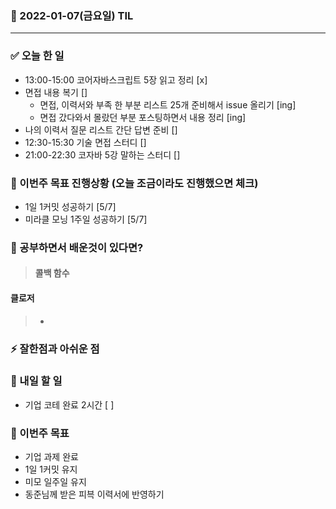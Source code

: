 ### 📆 2022-01-07(금요일) TIL

---

### ✅ 오늘 한 일

- 13:00-15:00 코어자바스크립트 5장 읽고 정리 [x]
- 면접 내용 복기 []
  - 면접, 이력서와 부족 한 부분 리스트 25개 준비해서 issue 올리기 [ing]
  - 면접 갔다와서 몰랐던 부분 포스팅하면서 내용 정리 [ing]
- 나의 이력서 질문 리스트 간단 답변 준비 []
- 12:30-15:30 기술 면접 스터디 []
- 21:00-22:30 코자바 5강 말하는 스터디 []

### 🐎 이번주 목표 진행상황 (오늘 조금이라도 진행했으면 체크)

- 1일 1커밋 성공하기 [5/7]
- 미라클 모닝 1주일 성공하기 [5/7]

### 🤔 공부하면서 배운것이 있다면?

> #### 콜백 함수

#### 클로저

> -

### ⚡ 잘한점과 아쉬운 점

>

### 🚀 내일 할 일

- 기업 코테 완료 2시간 [ ]

### 🎯 이번주 목표

- 기업 과제 완료
- 1일 1커밋 유지
- 미모 일주일 유지
- 동준님께 받은 피븍 이력서에 반영하기
